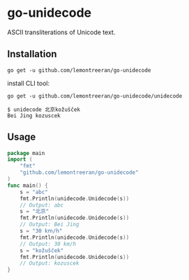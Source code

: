 go-unidecode
==============

ASCII transliterations of Unicode text.


Installation
------------

```
go get -u github.com/lemontreeran/go-unidecode
```

install CLI tool:

```
go get -u github.com/lemontreeran/go-unidecode/unidecode

$ unidecode 北京kožušček
Bei Jing kozuscek
```


Usage
------

```go
package main
import (
	"fmt"
	"github.com/lemontreeran/go-unidecode"
)
func main() {
	s = "abc"
	fmt.Println(unidecode.Unidecode(s))
	// Output: abc
	s = "北京"
	fmt.Println(unidecode.Unidecode(s))
	// Output: Bei Jing
	s = "30 𝗄𝗆/𝗁"
	fmt.Println(unidecode.Unidecode(s))
	// Output: 30 km/h
	s = "kožušček"
	fmt.Println(unidecode.Unidecode(s))
	// Output: kozuscek
}
```

